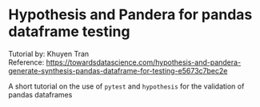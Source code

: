 # Hypothesis and Pandera for pandas dataframe testing 

Tutorial by: Khuyen Tran <br/>
Reference: https://towardsdatascience.com/hypothesis-and-pandera-generate-synthesis-pandas-dataframe-for-testing-e5673c7bec2e

A short tutorial on the use of ```pytest``` and ```hypothesis``` for the validation of pandas dataframes
